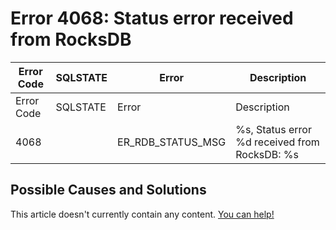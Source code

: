 
# Error 4068: Status error received from RocksDB


| Error Code | SQLSTATE | Error | Description |
| --- | --- | --- | --- |
| Error Code | SQLSTATE | Error | Description |
| 4068 |  | ER_RDB_STATUS_MSG | %s, Status error %d received from RocksDB: %s |




## Possible Causes and Solutions


This article doesn't currently contain any content. [You can help!](/kb/en/writing-and-editing-knowledge-base-articles/)

